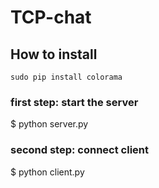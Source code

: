 # TCP-chat


## How to install
``` sudo pip install colorama ```


### first step: start the server

$ python server.py

### second step: connect client

$ python client.py


